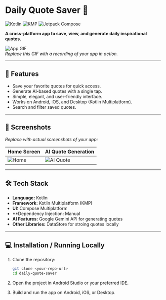 # Daily Quote Saver 🌟

![Kotlin](https://img.shields.io/badge/Kotlin-7F52FF?style=for-the-badge&logo=kotlin&logoColor=white)
![KMP](https://img.shields.io/badge/Kotlin%20Multiplatform-7F52FF?style=for-the-badge)
![Jetpack Compose](https://img.shields.io/badge/Jetpack%20Compose-4285F4?style=for-the-badge&logo=android&logoColor=white)

**A cross-platform app to save, view, and generate daily inspirational quotes.**  

![App GIF](path/to/your-app-gif.gif)  
*Replace this GIF with a recording of your app in action.*

---

## 🚀 Features

- Save your favorite quotes for quick access.  
- Generate AI-based quotes with a single tap.  
- Simple, elegant, and user-friendly interface.  
- Works on Android, iOS, and Desktop (Kotlin Multiplatform).  
- Search and filter saved quotes.  

---

## 📸 Screenshots

*Replace with actual screenshots of your app:*  

| Home Screen | AI Quote Generation |
|-------------|-------------------|
| ![Home](path/to/home-screenshot.png) | ![AI Quote](path/to/ai-quote-screenshot.png) |

---

## 🛠 Tech Stack

- **Language:** Kotlin  
- **Framework:** Kotlin Multiplatform (KMP)  
- **UI:** Compose Multiplatform 
- **Dependency Injection: Manual  
- **AI Features:** Google Gemini API for generating quotes  
- **Other Libraries:** DataStore for stroing quotes locally  

---

## 💻 Installation / Running Locally

1. Clone the repository:  
   ```bash
   git clone <your-repo-url>
   cd daily-quote-saver 
2. Open the project in Android Studio or your preferred IDE.

3. Build and run the app on Android, iOS, or Desktop.

